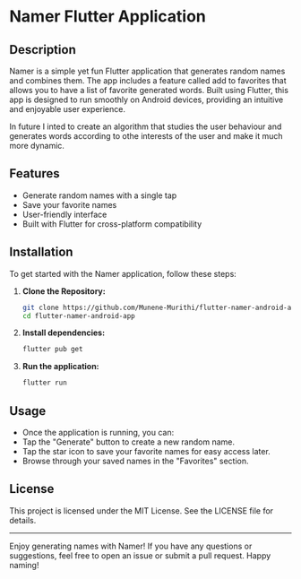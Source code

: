 # Namer Flutter Application

## Description

Namer is a simple yet fun Flutter application that generates random names and combines them. The app includes a feature called add to favorites that allows you to have a list of favorite generated words. Built using Flutter, this app is designed to run smoothly on Android devices, providing an intuitive and enjoyable user experience.

In future I inted to create an algorithm that studies the user behaviour and generates words according to othe interests of the user and make it much more dynamic.

## Features

- Generate random names with a single tap
- Save your favorite names
- User-friendly interface
- Built with Flutter for cross-platform compatibility

## Installation

To get started with the Namer application, follow these steps:

1. **Clone the Repository:**

   ```bash
   git clone https://github.com/Munene-Murithi/flutter-namer-android-app.git
   cd flutter-namer-android-app

2. **Install dependencies:**

    ```bash
    flutter pub get

3. **Run the application:**
    ```bash
    flutter run

## Usage

- Once the application is running, you can:
- Tap the "Generate" button to create a new random name.
- Tap the star icon to save your favorite names for easy access later.
- Browse through your saved names in the "Favorites" section.

## License

This project is licensed under the MIT License. See the LICENSE file for details.

___

Enjoy generating names with Namer! If you have any questions or suggestions, feel free to open an issue or submit a pull request. Happy naming!